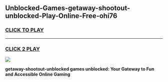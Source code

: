 
## Unblocked-Games-getaway-shootout-unblocked-Play-Online-Free-ohi76
<h3>
<a href="https://premium76.site?title=getaway-shootout-unblocked&ref=26A">CLICK TO PLAY</a></h3>
<hr>

<h3>
<a href="https://premium76.site?title=getaway-shootout-unblocked&ref=26A">CLICK 2 PLAY</a>
  
</h3>

<a href="https://premium76.site?title=getaway-shootout-unblocked&ref=26A"><img src="https://clearcache.store/games.png"></a>


**getaway-shootout-unblocked games unblocked: Your Gateway to Fun and Accessible Online Gaming**
